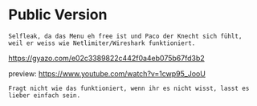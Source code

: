 # Public Version

```
Selfleak, da das Menu eh free ist und Paco der Knecht sich fühlt, 
weil er weiss wie Netlimiter/Wireshark funktioniert.
```
https://gyazo.com/e02c3389822c442f0a4eb075b67fd3b2

preview:
https://www.youtube.com/watch?v=1cwp95_JooU


```
Fragt nicht wie das funktioniert, wenn ihr es nicht wisst, lasst es lieber einfach sein.
```
